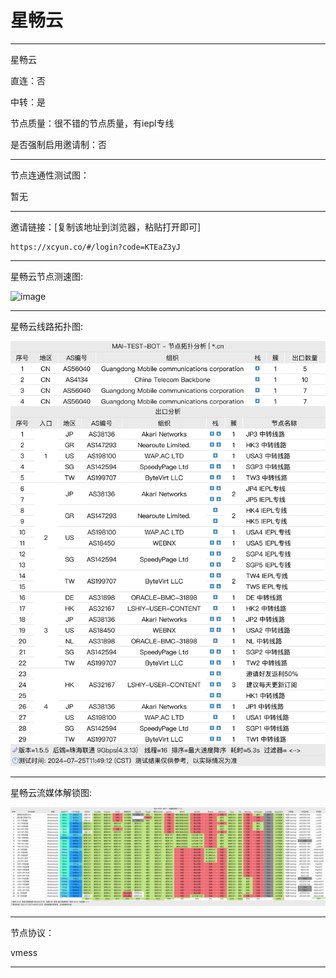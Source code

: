 # 星畅云

-------------------------

星畅云

直连：否

中转：是

节点质量：很不错的节点质量，有iepl专线

是否强制启用邀请制：否

-------------------------

节点连通性测试图：

暂无

-------------------------

邀请链接：[复制该地址到浏览器，粘贴打开即可]

    https://xcyun.co/#/login?code=KTEaZ3yJ

-------------------------

星畅云节点测速图:

![image](/img/49.png)

-------------------------

星畅云线路拓扑图:

![image](/img/50.png)

-------------------------

星畅云流媒体解锁图:

![image](/img/51.png)

-------------------------

节点协议：

vmess

-------------------------
